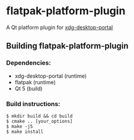 # flatpak-platform-plugin

A Qt platform plugin for [xdg-desktop-portal](http://github.com/flatpak/xdg-desktop-portal)

## Building flatpak-platform-plugin

### Dependencies:
 - xdg-desktop-portal (runtime)
 - flatpak (runtime)
 - Qt 5 (build)

### Build instructions:
```
$ mkdir build && cd build
$ cmake .. [your_options]
$ make -j5
$ make install
```
